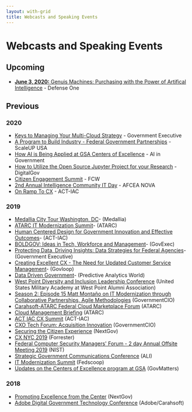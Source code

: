 ```yaml
---
layout: with-grid
title: Webcasts and Speaking Events 
---
```


# Webcasts and Speaking Events

## Upcoming
- [**June 3, 2020:** Genuis Machines: Purchasing with the Power of Artifical Intelligence](https://www.defenseone.com/feature/genius-machines-purchasing-with-the-power-of-artificial-intelligence/) - Defense One

## Previous
### 2020
- [Keys to Managing Your Multi-Cloud Strategy](https://www.govexec.com/feature/keys-to-managing-your-multi-cloud-strategy/?oref=ge-events-upcoming) - Government Executive
- [A Program to Build Industry - Federal Government Partnerships](https://www.scaleupusa.xyz/courses/ai-center-of-excellence-at-gsa) - ScaleUP USA
- [How AI is Being Applied at GSA Centers of Excellence](https://my.demio.com/recording/1dyYDiA4) - AI in Government
- [How to Utilize the Open Source Jupyter Project for your Research](https://www.eventbrite.com/e/how-to-utilize-the-open-source-jupyter-project-for-your-research-registration-100790194184) - DigitalGov
- [Citizen Engagement Summit](https://fcw.com/citizen) - FCW
- [2nd Annual Intelligence Community IT Day](https://nova.afceachapters.org/event/2nd-annual-intelligence-community-it-day) - AFCEA NOVA
- [On Ramp To CX](https://www.actiac.org/events/act-iac-customer-experience-coi-cx-ramp-january-2020) - ACT-IAC

### 2019
- [Medallia City Tour Washington, DC](https://events.medallia.com/city-tour-wa-dc-dec12-19)- (Medallia)
- [ATARC IT Modernization Summit](https://atarc.org/event/it-modernization-2019-12/)- (ATARC)
- [Human Centered Design for Government Innovation and Effective Outcomes](https://event.on24.com/eventRegistration/EventLobbyServlet?target=reg30.jsp&referrer=&eventid=2138225&sessionid=1&key=D23B19C1776753E6D08D2AAF55DB8D95&regTag=&sourcepage=register)- (ACT-IAC)
- [BOLDGOV: Ideas in Tech, Workforce and Management](https://www.govexec.com/feature/bold-livestream/)- (GovExec)
- [Protecting Data, Driving Insights: Data Strategies for Federal Agencies](https://www.govexec.com/feature/protecting-data-driving-insights/?oref=ge-events-upcoming)- (Government Executive)
- [Creating Excellent CX - The Need for Updated Customer Service Management](https://go.govloop.com/customer-service-management-on-demand.html)- (Govloop)
- [Data Driven Government](https://datadrivengovernment.com/)- (Predictive Analytics World)
- [West Point Diversity and Inclusion Leadership Conference](https://www.westpointaog.org/diversityconference) (United States Military Academy at West Point Alumni Association)
- [Season 2: Episode 15 Matt Montaño on IT Modernization through Collaborative Partnerships, Agile Methodologies](https://governmentciomedia.com/matt-montano-centers-excellence-director-gsa) (GovernmentCIO)
- [Carahsoft-ATARC Federal Cloud Marketplace Forum](https://atarc.org/event/2019-fed-cloud-marketplace-forum/) (ATARC)
- [Cloud Management Briefing](https://atarc.org/event/cloud-mgmt-briefing/) (ATARC)
- [ACT IAC CX Summit](https://www.actiac.org/events/2019-cx-summit) (ACT-IAC)
- [CXO Tech Forum: Acquisition Innovation](https://www.governmentciomedia.com/cxo-tech-forum-acquisition-innovation-2019/) (GovernmentCIO)
- [Securing the Citizen Experience](https://www.govexec.com/feature/securing-the-citizen-experience/) (NextGov)
- [CX NYC 2019](https://go.forrester.com/event/cx-nyc/) (Forrester)
- [Federal Computer Security Managers' Forum - 2 day Annual Offsite Meeting 2019](https://csrc.nist.gov/Events/2019/Federal-Computer-Security-Managers-Forum-2-day) (NIST)
- [Strategic Government Communications Conference](https://www.aliconferences.com/events/strategic-government-communications-for-public-affairs-washington-d-c/) (ALI)
- [IT Modernization Summit](https://www.fedscoop.com/events/it-modernization-summit/2019/) (Fedscoop)
- [Updates on the Centers of Excellence program at GSA](https://govmatters.tv/updates-on-the-centers-of-excellence-program-at-gsa) (GovMatters)

### 2018
- [Promoting Excellence from the Center](https://glc2.workcast.com/clusterSVCFS1/NAS/OnDemand/11321/2297136761556365/Media/11321_20190318141735838_govexec120319odv1.mp4) (NextGov)
- [Adobe Digital Government Technology Conference](https://www.carahsoft.com/vendors/adobe/2018-adobe-gov-con) (Adobe/Carahsoft)
